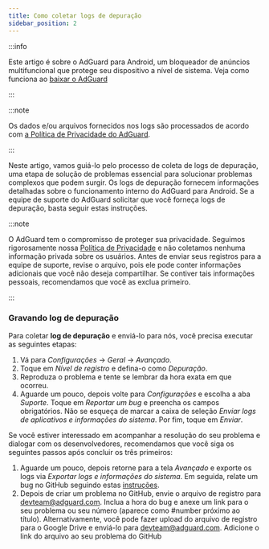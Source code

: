 ```yaml
---
title: Como coletar logs de depuração
sidebar_position: 2
---
```


:::info

Este artigo é sobre o AdGuard para Android, um bloqueador de anúncios multifuncional que protege seu dispositivo a nível de sistema. Veja como funciona ao [baixar o AdGuard](https://agrd.io/download-kb-adblock)

:::

:::note

Os dados e/ou arquivos fornecidos nos logs são processados de acordo com [a Política de Privacidade do AdGuard](https://adguard.com/en/privacy.html).

:::

Neste artigo, vamos guiá-lo pelo processo de coleta de logs de depuração, uma etapa de solução de problemas essencial para solucionar problemas complexos que podem surgir. Os logs de depuração fornecem informações detalhadas sobre o funcionamento interno do AdGuard para Android. Se a equipe de suporte do AdGuard solicitar que você forneça logs de depuração, basta seguir estas instruções.

:::note

O AdGuard tem o compromisso de proteger sua privacidade. Seguimos rigorosamente nossa [Política de Privacidade](https://adguard.com/privacy/android.html) e não coletamos nenhuma informação privada sobre os usuários. Antes de enviar seus registros para a equipe de suporte, revise o arquivo, pois ele pode conter informações adicionais que você não deseja compartilhar. Se contiver tais informações pessoais, recomendamos que você as exclua primeiro.

:::

### Gravando log de depuração

Para coletar **log de depuração** e enviá-lo para nós, você precisa executar as seguintes etapas:

1. Vá para *Configurações* → *Geral* → *Avançado*.
1. Toque em *Nível de registro* e defina-o como *Depuração*.
1. Reproduza o problema e tente se lembrar da hora exata em que ocorreu.
1. Aguarde um pouco, depois volte para *Configurações* e escolha a aba *Suporte*. Toque em *Reportar um bug* e preencha os campos obrigatórios. Não se esqueça de marcar a caixa de seleção *Enviar logs de aplicativos e informações do sistema*. Por fim, toque em *Enviar*.

Se você estiver interessado em acompanhar a resolução do seu problema e dialogar com os desenvolvedores, recomendamos que você siga os seguintes passos após concluir os três primeiros:

1. Aguarde um pouco, depois retorne para a tela *Avançado* e exporte os logs via *Exportar logs e informações do sistema*. Em seguida, relate um bug no GitHub seguindo estas [instruções](/guides/report-bugs.md).
1. Depois de criar um problema no GitHub, envie o arquivo de registro para <devteam@adguard.com>. Inclua a hora do bug e anexe um link para o seu problema ou seu número (aparece como #number próximo ao título). Alternativamente, você pode fazer upload do arquivo de registro para o Google Drive e enviá-lo para <devteam@adguard.com>. Adicione o link do arquivo ao seu problema do GitHub
